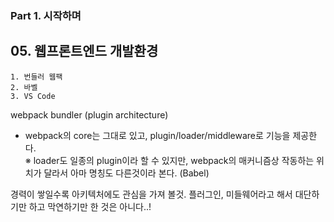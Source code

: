 ### Part 1. 시작하며

## 05. 웹프론트엔드 개발환경

```
1. 번들러 웹팩
2. 바벨
3. VS Code
```

webpack bundler (plugin architecture)
- webpack의 core는 그대로 있고, plugin/loader/middleware로 기능을 제공한다. <br />
  ※ loader도 일종의 plugin이라 할 수 있지만, webpack의 매커니즘상 작동하는 위치가 달라서 아마 명칭도 다른것이라 본다. (Babel)

경력이 쌓일수록 아키텍처에도 관심을 가져 볼것. 플러그인, 미들웨어라고 해서 대단하기만 하고 막연하기만 한 것은 아니다..!
